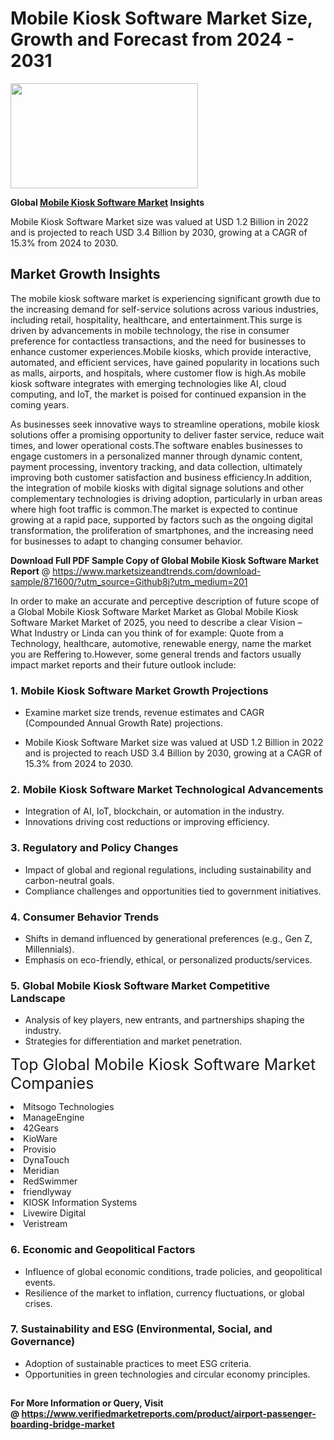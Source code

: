 <H1>Mobile Kiosk Software Market Size, Growth and Forecast from 2024 - 2031</H1><img class="aligncenter size-medium wp-image-584254" src="https://thirdeyenews.in/wp-content/uploads/2024/09/Global-Market-Research-300x168.jpeg" alt="" width="300" height="168" /><p><strong>Global&nbsp;<a href="https://www.marketsizeandtrends.com/download-sample/871600/?utm_source=Github8j?utm_medium=201">Mobile Kiosk Software Market</a> Insights</strong></p><p>Mobile Kiosk Software Market size was valued at USD 1.2 Billion in 2022 and is projected to reach USD 3.4 Billion by 2030, growing at a CAGR of 15.3% from 2024 to 2030.</p><p><h2>Market Growth Insights</h2> <p>The mobile kiosk software market is experiencing significant growth due to the increasing demand for self-service solutions across various industries, including retail, hospitality, healthcare, and entertainment.This surge is driven by advancements in mobile technology, the rise in consumer preference for contactless transactions, and the need for businesses to enhance customer experiences.Mobile kiosks, which provide interactive, automated, and efficient services, have gained popularity in locations such as malls, airports, and hospitals, where customer flow is high.As mobile kiosk software integrates with emerging technologies like AI, cloud computing, and IoT, the market is poised for continued expansion in the coming years.</p> <p>As businesses seek innovative ways to streamline operations, mobile kiosk solutions offer a promising opportunity to deliver faster service, reduce wait times, and lower operational costs.The software enables businesses to engage customers in a personalized manner through dynamic content, payment processing, inventory tracking, and data collection, ultimately improving both customer satisfaction and business efficiency.In addition, the integration of mobile kiosks with digital signage solutions and other complementary technologies is driving adoption, particularly in urban areas where high foot traffic is common.The market is expected to continue growing at a rapid pace, supported by factors such as the ongoing digital transformation, the proliferation of smartphones, and the increasing need for businesses to adapt to changing consumer behavior.<p><span class=""><strong>Download Full PDF Sample Copy of Global Mobile Kiosk Software Market Report</strong> @ <a href="https://www.marketsizeandtrends.com/download-sample/871600/?utm_source=Github8j?utm_medium=201" target="_blank">https://www.marketsizeandtrends.com/download-sample/871600/?utm_source=Github8j?utm_medium=201</a></span></p><p>In order to make an accurate and perceptive description of future scope of a Global&nbsp;Mobile Kiosk Software Market Market as Global&nbsp;Mobile Kiosk Software Market Market of 2025, you need to describe a clear Vision &ndash; What Industry or Linda can you think of for example: Quote from a Technology, healthcare, automotive, renewable energy, name the market you are Reffering to.However, some general trends and factors usually impact market reports and their future outlook include:</p><h3>1.&nbsp;<strong>Mobile Kiosk Software Market Growth Projections</strong></h3><ul><li>Examine market size trends, revenue estimates and CAGR (Compounded Annual Growth Rate) projections.</li><li><p>Mobile Kiosk Software Market size was valued at USD 1.2 Billion in 2022 and is projected to reach USD 3.4 Billion by 2030, growing at a CAGR of 15.3% from 2024 to 2030.</p></li></ul><h3>2.&nbsp;<strong>Mobile Kiosk Software Market Technological Advancements</strong></h3><ul><li>Integration of AI, IoT, blockchain, or automation in the industry.</li><li>Innovations driving cost reductions or improving efficiency.</li></ul><h3>3.&nbsp;<strong>Regulatory and Policy Changes</strong></h3><ul><li>Impact of global and regional regulations, including sustainability and carbon-neutral goals.</li><li>Compliance challenges and opportunities tied to government initiatives.</li></ul><h3>4.&nbsp;<strong>Consumer Behavior Trends</strong></h3><ul><li>Shifts in demand influenced by generational preferences (e.g., Gen Z, Millennials).</li><li>Emphasis on eco-friendly, ethical, or personalized products/services.</li></ul><h3>5.&nbsp;<strong>Global Mobile Kiosk Software Market Competitive Landscape</strong></h3><ul><li>Analysis of key players, new entrants, and partnerships shaping the industry.</li><li>Strategies for differentiation and market penetration.</li></ul><p data-pm-slice="1 1 []"><span style="color: inherit; font-family: inherit; font-size: 25px;">Top Global Mobile Kiosk Software Market Companies</span></p><div class="" data-test-id=""><p><li>Mitsogo Technologies</li><li> ManageEngine</li><li> 42Gears</li><li> KioWare</li><li> Provisio</li><li> DynaTouch</li><li> Meridian</li><li> RedSwimmer</li><li> friendlyway</li><li> KIOSK Information Systems</li><li> Livewire Digital</li><li> Veristream</li></p></div><h3>6.&nbsp;<strong>Economic and Geopolitical Factors</strong></h3><ul><li>Influence of global economic conditions, trade policies, and geopolitical events.</li><li>Resilience of the market to inflation, currency fluctuations, or global crises.</li></ul><h3>7.&nbsp;<strong>Sustainability and ESG (Environmental, Social, and Governance)</strong></h3><ul><li>Adoption of sustainable practices to meet ESG criteria.</li><li>Opportunities in green technologies and circular economy principles.</li></ul><h2><strong style="font-size: 14px;">For More Information or Query, Visit @&nbsp;</strong><a style="background-color: #ffffff; font-size: 14px;" href="https://www.marketsizeandtrends.com/report/mobile-kiosk-software-market/" target="_blank">https://www.verifiedmarketreports.com/product/airport-passenger-boarding-bridge-market</a></h2>